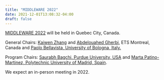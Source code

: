 ```yaml
---
title: "MIDDLEWARE 2022"
date: 2021-12-01T13:08:32-04:00
draft: false
---
```


[MIDDLEWARE 2022](https://2022.middleware-conference.com) will be held in Quebec City, Canada.

General Chairs: [Kaiwen Zhang](https://fuseelab.github.io/) and [Abdelouahed Gherbi](http://profs.etsmtl.ca/agherbi/), ETS Montreal, Canada and [Paolo Bellavista, University of Bologna, Italy.](https://www.unibo.it/sitoweb/paolo.bellavista/en)

Program Chairs: [Saurabh Bagchi, Purdue University, USA](https://engineering.purdue.edu/~sbagchi/) and [Marta Patino-Martinez, Polytechnic University of Madrid, Spain](http://lsd.ls.fi.upm.es/Members/mpatino).

We expect an in-person meeting in 2022.